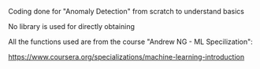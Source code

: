 Coding done for "Anomaly Detection" from scratch to understand basics

No library is used for directly obtaining

All the functions used are from the course "Andrew NG - ML Specilization":

https://www.coursera.org/specializations/machine-learning-introduction
